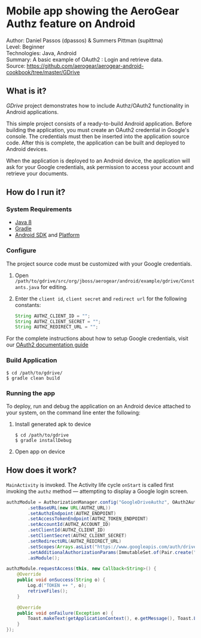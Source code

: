 # Mobile app showing the AeroGear Authz feature on Android

Author: Daniel Passos (dpassos) & Summers Pittman (supittma)   
Level: Beginner   
Technologies: Java, Android   
Summary: A basic example of OAuth2 : Login and retrieve data.   
Source: https://github.com/aerogear/aerogear-android-cookbook/tree/master/GDrive

## What is it?

_GDrive_ project demonstrates how to include Authz/OAuth2 functionality in Android applications.

This simple project consists of a ready-to-build Android application. Before building the application, you must create an OAuth2 credential in Google's console. The credentials must then be inserted into the application source code. After this is complete, the application can be built and deployed to Android devices.

When the application is deployed to an Android device, the application will ask for your Google credentials, ask permission to access your account and retrieve your documents.

## How do I run it?

### System Requirements

* [Java 8](http://www.oracle.com/technetwork/java/javase/downloads/index.html)
* [Gradle](http://www.gradle.org/)
* [Android SDK](https://developer.android.com/sdk/index.html) and [Platform](http://developer.android.com/tools/revisions/platforms.html)

### Configure

The project source code must be customized with your Google credentials.

1. Open ```/path/to/gdrive/src/org/jboss/aerogear/android/example/gdrive/Constants.java``` for editing.
1. Enter the ```client id```, ```client secret``` and ```redirect url``` for the following constants:

    ```java
    String AUTHZ_CLIENT_ID = "";
    String AUTHZ_CLIENT_SECRET = "";
    String AUTHZ_REDIRECT_URL = "";
    ```

For the complete instructions about how to setup Google credentials, visit our [OAuth2 documentation guide](https://aerogear.org/docs/guides/security/oauth2-guide/#Google)

### Build Application

```shell
$ cd /path/to/gdrive/
$ gradle clean build
```

### Running the app

To deploy, run and debug the application on an Android device attached to your system, on the command line enter the following:

1. Install generated apk to device

    ```shell
    $ cd /path/to/gdrive
    $ gradle installDebug
    ```
1. Open app on device

## How does it work?

```MainActivity``` is invoked. The Activity life cycle ```onStart``` is called first invoking the ```authz``` method — attempting to display a Google login screen.

```java
authzModule = AuthorizationManager.config("GoogleDriveAuthz", OAuth2AuthorizationConfiguration.class)
        .setBaseURL(new URL(AUTHZ_URL))
        .setAuthzEndpoint(AUTHZ_ENDPOINT)
        .setAccessTokenEndpoint(AUTHZ_TOKEN_ENDPOINT)
        .setAccountId(AUTHZ_ACCOUNT_ID)
        .setClientId(AUTHZ_CLIENT_ID)
        .setClientSecret(AUTHZ_CLIENT_SECRET)
        .setRedirectURL(AUTHZ_REDIRECT_URL)
        .setScopes(Arrays.asList("https://www.googleapis.com/auth/drive"))
        .setAdditionalAuthorizationParams(ImmutableSet.of(Pair.create("access_type", "offline")))
        .asModule();

authzModule.requestAccess(this, new Callback<String>() {
    @Override
    public void onSuccess(String o) {
        Log.d("TOKEN ++ ", o);
        retriveFiles();
    }

    @Override
    public void onFailure(Exception e) {
        Toast.makeText(getApplicationContext(), e.getMessage(), Toast.LENGTH_LONG).show();
    }
});
```